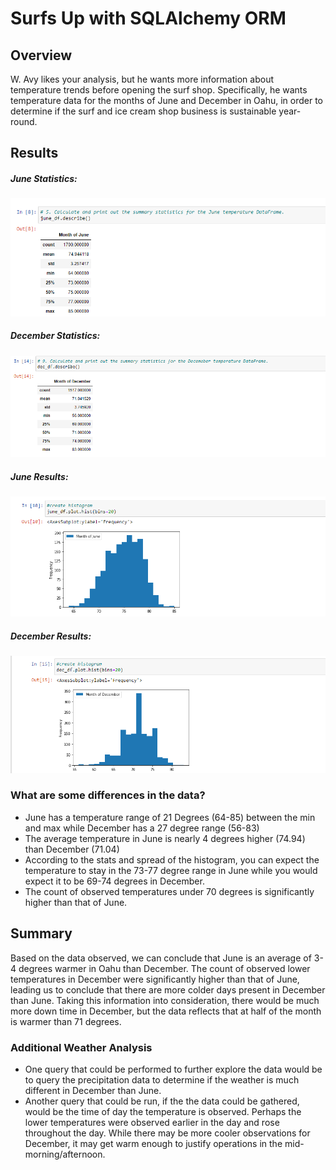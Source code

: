 # Surfs Up with SQLAlchemy ORM

## Overview
W. Avy likes your analysis, but he wants more information about temperature trends before opening the surf shop. Specifically, he wants temperature data for the months of June and December in Oahu, in order to determine if the surf and ice cream shop business is sustainable year-round.

## Results
##### June Statistics:

![image_name](./Resources/describe_june.png)

##### December Statistics:

![image_name](./Resources/describe_december.png)

##### June Results:

![image_name](./Resources/june_hist.png)

##### December Results:

![image_name](./Resources/dec_hist.png)

### What are some differences in the data?
* June has a temperature range of 21 Degrees (64-85) between the min and max while December has a 27 degree range (56-83)
* The average temperature in June is nearly 4 degrees higher (74.94) than December (71.04)
* According to the stats and spread of the histogram, you can expect the temperature to stay in the 73-77 degree range in June while you would expect it to be 69-74 degrees in December.
* The count of observed temperatures under 70 degrees is significantly higher than that of June.

## Summary
Based on the data observed, we can conclude that June is an average of 3-4 degrees warmer in Oahu than December.  The count of observed lower temperatures in December were significantly higher than that of June, leading us to conclude that there are more colder days present in December than June.  Taking this information into consideration, there would be much more down time in December, but the data reflects that at half of the month is warmer than 71 degrees.

### Additional Weather Analysis
* One query that could be performed to further explore the data would be to query the precipitation data to determine if the weather is much different in December than June.
* Another query that could be run, if the the data could be gathered, would be the time of day the temperature is observed.  Perhaps the lower temperatures were observed earlier in the day and rose throughout the day.  While there may be more cooler observations for December, it may get warm enough to justify operations in the mid-morning/afternoon.
